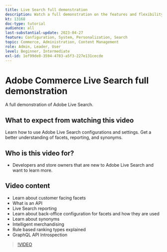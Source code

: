 ```yaml
---
title: Live Search full demonstration
description: Watch a full demonstration on the features and flexibility of Live Search
kt: 13168
doc-type: tutorial
audience: all
last-substantial-update: 2023-04-27
feature: Configuration, System, Personalization, Search
topic: Commerce, Administration, Content Management
role: Admin, Leader, User
level: Beginner, Intermediate
exl-id: 1ef99de8-3594-4783-a5f3-227e131cecde
---
```

# Adobe Commerce Live Search full demonstration

A full demonstration of Adobe Live Search.  

## What to expect from watching this video

Learn how to use Adobe Live Search configurations and settings. Get a better understanding of facets, reporting, and synonyms.

## Who is this video for?

* Developers and store owners that are new to Adobe Live Search and want to learn more.

## Video content

* Learn about customer facing facets
* What is an API
* Live Search reporting
* Learn about back-office configuration for facets and how they are used
* Learn about synonyms
* Intelligent merchandising
* Rule based ranking types explained
* GraphQL API Introspection

>[!VIDEO](https://video.tv.adobe.com/v/3418996?learn=on)
